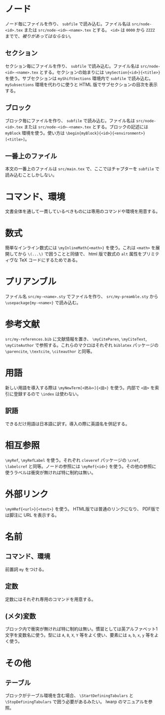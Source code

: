 # ノード

ノード毎にファイルを作り、 `subfile` で読み込む。ファイル名は `src/node-<id>.tex` または `src/node-<id>-<name>.tex` とする。 `<id>` は `0000` から `ZZZZ` までで、*被りがあってはならない*。

## セクション

セクション毎にファイルを作り、 `subfile` で読み込む。ファイル名は `src/node-<id>-<name>.tex` とする。セクションの始まりには `\mySection{<id>}{<title>}` を使う。サブセクションは `myShiftSections` 環境内で `subfile` で読み込む。 `mySubsections` 環境を代わりに使うと HTML 版でサブセクションの目次を表示する。

## ブロック

ブロック毎にファイルを作り、 `subfile` で読み込む。ファイル名は `src/node-<id>.tex` または `src/node-<id>-<name>.tex` とする。ブロックの記述には `myBlock` 環境を使う。使い方は `\begin{myBlock}{<id>}{<environment>}[<title>]`。

## 一番上のファイル

本文の一番上のファイルは `src/main.tex` で、ここではチャプターを `subfile` で読み込むことしかしない。

# コマンド、環境

文書全体を通して一貫しているべきものには専用のコマンドや環境を用意する。

# 数式

簡単なインライン数式には `\myInlineMath{<math>}` を使う。これは `<math>` を展開してから `\(...\)` で囲うことと同値で、 html 版で数式の `alt` 属性をプリミティヴな TeX コードにするためである。

# プリアンブル

ファイル名 `src/my-<name>.sty` でファイルを作り、 `src/my-preamble.sty` から `\usepackage{my-<name>}` で読み込む。

# 参考文献

`src/my-references.bib` に文献情報を置き、 `\myCiteParen`, `\myCiteText`, `\myCiteAuthor` で参照する。これらのマクロはそれぞれ `biblatex` パッケージの `\parencite`, `\textcite`, `\citeauthor` と同等。

# 用語

新しい用語を導入する際は `\myNewTerm[<読み>]{<語>}` を使う。内部で `<語>` を索引に登録するので `\index` は使わない。

## 訳語

できるだけ用語は日本語に訳す。導入の際に英語名を併記する。

# 相互参照

`\myRef`, `\myRefLabel` を使う。それぞれ `cleveref` パッケージの `\cref`, `\labelcref` と同等。ノードの参照には `\myRef{<id>}` を使う。その他の参照に使うラベルは衝突が無ければ特に制約は無い。

# 外部リンク

`\myHRef{<url>}{<text>}` を使う。 HTML版では普通のリンクになり、 PDF版では脚注に URL を表示する。

# 名前

## コマンド、環境

前置詞 `my` をつける。

## 定数

定数にはそれぞれ専用のコマンドを用意する。

## (メタ)変数

ブロック内で衝突が無ければ特に制約は無い。慣習としては英アルファベット1文字を変数名に使う。型には `A`, `B`, `X`, `Y` 等をよく使い、要素には `a`, `b`, `x`, `y` 等をよく使う。

# その他

## テーブル

ブロックがテーブル環境を含む場合、 `\StartDefiningTabulars` と `\StopDefiningTabulars` で囲う必要があるみたい。 lwarp のマニュアルを参照。
